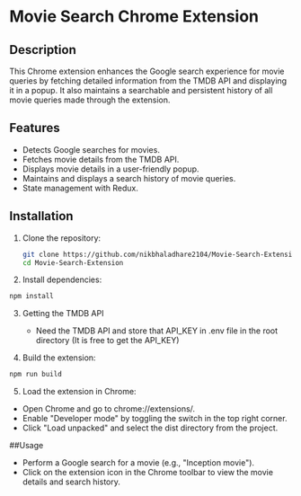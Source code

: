 # Movie Search Chrome Extension

## Description
This Chrome extension enhances the Google search experience for movie queries by fetching detailed information from the TMDB API and displaying it in a popup. It also maintains a searchable and persistent history of all movie queries made through the extension.

## Features
- Detects Google searches for movies.
- Fetches movie details from the TMDB API.
- Displays movie details in a user-friendly popup.
- Maintains and displays a search history of movie queries.
- State management with Redux.

## Installation

1. Clone the repository:
   ```bash
   git clone https://github.com/nikbhaladhare2104/Movie-Search-Extension.git
   cd Movie-Search-Extension
   ```
2. Install dependencies:
  ```bash
  npm install
  ```

3. Getting the TMDB API
   * Need the TMDB API and store that API_KEY in .env file in the root directory (It is free to get the API_KEY)
  
     
4. Build the extension:
  ```bash
  npm run build
  ```

     
5. Load the extension in Chrome:
  * Open Chrome and go to chrome://extensions/.
  * Enable "Developer mode" by toggling the switch in the top right corner.
  * Click "Load unpacked" and select the dist directory from the project.

##Usage
  * Perform a Google search for a movie (e.g., "Inception movie").
  * Click on the extension icon in the Chrome toolbar to view the movie details and search history.

    

